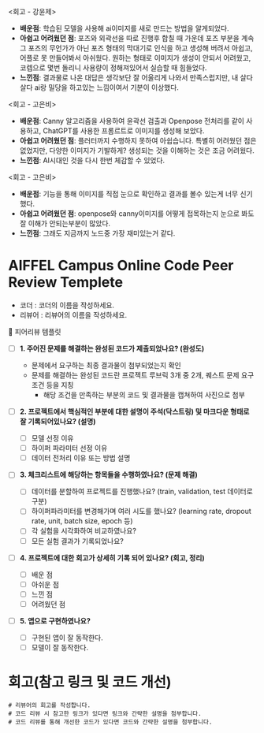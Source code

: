 <회고 - 강윤제>  
* **배운점**: 학습된 모델을 사용해 ai이미지를 새로 만드는 방법을 알게되었다. 
* **아쉽고 어려웠던 점**: 포즈와 외곽선을 따로 진행후 합칠 때 가운데 포즈 부분을 계속 그 포즈의 무언가가 아닌 포즈 형태의 막대기로 인식을 하고 생성해 버려서 아쉽고, 어플로 못 만들어봐서 아쉬웠다. 원하는 형태로 이미지가 생성이 안되서 어려웠고, 코렙으로 몇번 돌리니 사용량이 정해져있어서 실습할 때 힘들었다.
* **느낀점**: 결과물로 나온 대답은 생각보단 잘 어울리게 나와서 만족스럽지만, 내 살다살다 ai랑 밀당을 하고있는 느낌이여서 기분이 이상했다.

<회고 - 고은비>  
* **배운점**: Canny 알고리즘을 사용하여 윤곽선 검출과 Openpose 전처리를 같이 사용하고, ChatGPT를 사용한 프롬르트로 이미지를 생성해 보았다.  
* **아쉽고 어려웠던 점**: 플러터까지 수행하지 못하여 아쉽습니다. 특별히 어려웠던 점은 없었지만, 다양한 이미지가 기발하게? 생성되는 것을 이해하는 것은 조금 어려웠다.  
* **느낀점**: AI시대인 것을 다시 한번 체감할 수 있었다.  

<회고 - 고은비>  
* **배운점**: 기능을 통해 이미지를 직접 눈으로 확인하고 결과를 볼수 있는게 너무 신기했다.  
* **아쉽고 어려웠던 점**: openpose와 canny이미지를 어떻게 접목하는지 눈으로 봐도 잘 이해가 안되는부분이 많았다.  
* **느낀점**: 그래도 지금까지 노드중 가장 재미있는거 같다.  
  
# AIFFEL Campus Online Code Peer Review Templete
- 코더 : 코더의 이름을 작성하세요.
- 리뷰어 : 리뷰어의 이름을 작성하세요.

<aside>
🤔 피어리뷰 템플릿

- [ ]  **1. 주어진 문제를 해결하는 완성된 코드가 제출되었나요? (완성도)**
    - 문제에서 요구하는 최종 결과물이 첨부되었는지 확인
    - 문제를 해결하는 완성된 코드란 프로젝트 루브릭 3개 중 2개, 
    퀘스트 문제 요구조건 등을 지칭
        - 해당 조건을 만족하는 부분의 코드 및 결과물을 캡쳐하여 사진으로 첨부

- [ ]  **2. 프로젝트에서 핵심적인 부분에 대한 설명이 주석(닥스트링) 및 마크다운 형태로 잘 기록되어있나요? (설명)**
    - [ ]  모델 선정 이유
    - [ ]  하이퍼 파라미터 선정 이유
    - [ ]  데이터 전처리 이유 또는 방법 설명

- [ ]  **3. 체크리스트에 해당하는 항목들을 수행하였나요? (문제 해결)**
    - [ ]  데이터를 분할하여 프로젝트를 진행했나요? (train, validation, test 데이터로 구분)
    - [ ]  하이퍼파라미터를 변경해가며 여러 시도를 했나요? (learning rate, dropout rate, unit, batch size, epoch 등)
    - [ ]  각 실험을 시각화하여 비교하였나요?
    - [ ]  모든 실험 결과가 기록되었나요?

- [ ]  **4. 프로젝트에 대한 회고가 상세히 기록 되어 있나요? (회고, 정리)**
    - [ ]  배운 점
    - [ ]  아쉬운 점
    - [ ]  느낀 점
    - [ ]  어려웠던 점

- [ ]  **5.  앱으로 구현하였나요?**
    - [ ]  구현된 앱이 잘 동작한다.
    - [ ]  모델이 잘 동작한다.
</aside>


# 회고(참고 링크 및 코드 개선)
```
# 리뷰어의 회고를 작성합니다.
# 코드 리뷰 시 참고한 링크가 있다면 링크와 간략한 설명을 첨부합니다.
# 코드 리뷰를 통해 개선한 코드가 있다면 코드와 간략한 설명을 첨부합니다.
```
